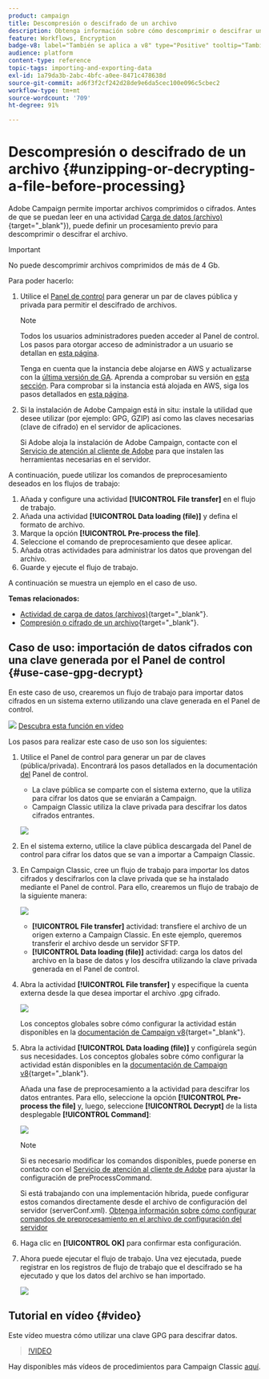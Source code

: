```yaml
---
product: campaign
title: Descompresión o descifrado de un archivo
description: Obtenga información sobre cómo descomprimir o descifrar un archivo en Campaign antes de procesarlo
feature: Workflows, Encryption
badge-v8: label="También se aplica a v8" type="Positive" tooltip="También se aplica a Campaign v8"
audience: platform
content-type: reference
topic-tags: importing-and-exporting-data
exl-id: 1a79da3b-2abc-4bfc-a0ee-8471c478638d
source-git-commit: ad6f3f2cf242d28de9e6da5cec100e096c5cbec2
workflow-type: tm+mt
source-wordcount: '709'
ht-degree: 91%

---
```



# Descompresión o descifrado de un archivo {#unzipping-or-decrypting-a-file-before-processing}

Adobe Campaign permite importar archivos comprimidos o cifrados. Antes de que se puedan leer en una actividad [Carga de datos (archivo)](https://experienceleague.adobe.com/docs/campaign/automation/workflows/wf-activities/action-activities/data-loading-file.html){target="_blank"}), puede definir un procesamiento previo para descomprimir o descifrar el archivo.

>[!IMPORTANT]
>
>No puede descomprimir archivos comprimidos de más de 4 Gb.

Para poder hacerlo:

1. Utilice el [Panel de control](https://experienceleague.adobe.com/docs/control-panel/using/instances-settings/gpg-keys-management.html?lang=es#decrypting-data) para generar un par de claves pública y privada para permitir el descifrado de archivos.

   >[!NOTE]
   >
   >Todos los usuarios administradores pueden acceder al Panel de control. Los pasos para otorgar acceso de administrador a un usuario se detallan en [esta página](https://experienceleague.adobe.com/docs/control-panel/using/discover-control-panel/managing-permissions.html?lang=es#discover-control-panel).
   >
   >Tenga en cuenta que la instancia debe alojarse en AWS y actualizarse con la [última versión de GA](../../rn/using/rn-overview.md). Aprenda a comprobar su versión en [esta sección](../../platform/using/launching-adobe-campaign.md#getting-your-campaign-version). Para comprobar si la instancia está alojada en AWS, siga los pasos detallados en [esta página](https://experienceleague.adobe.com/docs/control-panel/using/faq.html?lang=es).

1. Si la instalación de Adobe Campaign está in situ: instale la utilidad que desee utilizar (por ejemplo: GPG, GZIP) así como las claves necesarias (clave de cifrado) en el servidor de aplicaciones.

   Si Adobe aloja la instalación de Adobe Campaign, contacte con el [Servicio de atención al cliente de Adobe](https://helpx.adobe.com/es/enterprise/admin-guide.html/enterprise/using/support-for-experience-cloud.ug.html) para que instalen las herramientas necesarias en el servidor.

A continuación, puede utilizar los comandos de preprocesamiento deseados en los flujos de trabajo:

1. Añada y configure una actividad **[!UICONTROL File transfer]** en el flujo de trabajo.
1. Añada una actividad **[!UICONTROL Data loading (file)]** y defina el formato de archivo.
1. Marque la opción **[!UICONTROL Pre-process the file]**.
1. Seleccione el comando de preprocesamiento que desee aplicar.
1. Añada otras actividades para administrar los datos que provengan del archivo.
1. Guarde y ejecute el flujo de trabajo.

A continuación se muestra un ejemplo en el caso de uso.

**Temas relacionados:**

* [Actividad de carga de datos (archivos)](https://experienceleague.adobe.com/docs/campaign/automation/workflows/wf-activities/action-activities/data-loading-file.html){target="_blank"}.
* [Compresión o cifrado de un archivo](https://experienceleague.adobe.com/docs/campaign/automation/workflows/wf-activities/action-activities/extraction-file.html){target="_blank"}.

## Caso de uso: importación de datos cifrados con una clave generada por el Panel de control {#use-case-gpg-decrypt}

En este caso de uso, crearemos un flujo de trabajo para importar datos cifrados en un sistema externo utilizando una clave generada en el Panel de control.

![](assets/do-not-localize/how-to-video.png) [Descubra esta función en vídeo](#video)

Los pasos para realizar este caso de uso son los siguientes:

1. Utilice el Panel de control para generar un par de claves (pública/privada). Encontrará los pasos detallados en la documentación [del](https://experienceleague.adobe.com/docs/control-panel/using/instances-settings/gpg-keys-management.html?lang=es#decrypting-data) Panel de control.

   * La clave pública se comparte con el sistema externo, que la utiliza para cifrar los datos que se enviarán a Campaign.
   * Campaign Classic utiliza la clave privada para descifrar los datos cifrados entrantes.

   ![](assets/gpg_generate.png)

1. En el sistema externo, utilice la clave pública descargada del Panel de control para cifrar los datos que se van a importar a Campaign Classic.

1. En Campaign Classic, cree un flujo de trabajo para importar los datos cifrados y descifrarlos con la clave privada que se ha instalado mediante el Panel de control. Para ello, crearemos un flujo de trabajo de la siguiente manera:

   ![](assets/gpg_import_workflow.png)

   * **[!UICONTROL File transfer]** actividad: transfiere el archivo de un origen externo a Campaign Classic. En este ejemplo, queremos transferir el archivo desde un servidor SFTP.
   * **[!UICONTROL Data loading (file)]** actividad: carga los datos del archivo en la base de datos y los descifra utilizando la clave privada generada en el Panel de control.

1. Abra la actividad **[!UICONTROL File transfer]** y especifique la cuenta externa desde la que desea importar el archivo .gpg cifrado.

   ![](assets/gpg_key_transfer.png)

   Los conceptos globales sobre cómo configurar la actividad están disponibles en la [documentación de Campaign v8](https://experienceleague.adobe.com/docs/campaign/automation/workflows/wf-activities/event-activities/file-transfer.html){target="_blank"}.


1. Abra la actividad **[!UICONTROL Data loading (file)]** y configúrela según sus necesidades. Los conceptos globales sobre cómo configurar la actividad están disponibles en la [documentación de Campaign v8](https://experienceleague.adobe.com/docs/campaign/automation/workflows/wf-activities/action-activities/data-loading-file.html){target="_blank"}.

   Añada una fase de preprocesamiento a la actividad para descifrar los datos entrantes. Para ello, seleccione la opción **[!UICONTROL Pre-process the file]** y, luego, seleccione **[!UICONTROL Decrypt]** de la lista desplegable **[!UICONTROL Command]**:

   ![](assets/gpg_load.png)

   >[!NOTE]
   >
   >Si es necesario modificar los comandos disponibles, puede ponerse en contacto con el [Servicio de atención al cliente de Adobe](https://helpx.adobe.com/es/enterprise/admin-guide.html/enterprise/using/support-for-experience-cloud.ug.html) para ajustar la configuración de preProcessCommand.
   >
   >Si está trabajando con una implementación híbrida, puede configurar estos comandos directamente desde el archivo de configuración del servidor (serverConf.xml). [Obtenga información sobre cómo configurar comandos de preprocesamiento en el archivo de configuración del servidor](../../installation/using/the-server-configuration-file.md#preprocesscommand)

1. Haga clic en **[!UICONTROL OK]** para confirmar esta configuración.

1. Ahora puede ejecutar el flujo de trabajo. Una vez ejecutada, puede registrar en los registros de flujo de trabajo que el descifrado se ha ejecutado y que los datos del archivo se han importado.

   ![](assets/gpg_run.png)

## Tutorial en vídeo {#video}

Este vídeo muestra cómo utilizar una clave GPG para descifrar datos.

>[!VIDEO](https://video.tv.adobe.com/v/36482?quality=12)

Hay disponibles más vídeos de procedimientos para Campaign Classic [aquí](https://experienceleague.adobe.com/docs/campaign-classic-learn/tutorials/overview.html?lang=es).
